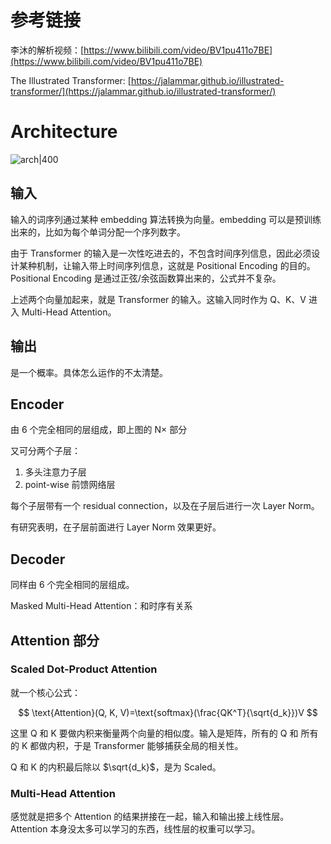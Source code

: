 # 参考链接

李沐的解析视频：[https://www.bilibili.com/video/BV1pu411o7BE](https://www.bilibili.com/video/BV1pu411o7BE)

The Illustrated Transformer: [https://jalammar.github.io/illustrated-transformer/](https://jalammar.github.io/illustrated-transformer/)
# Architecture

![arch|400](https://img.eslzzyl.eu.org/b9a7cc6937aba5382fda76310a1949e1.png)

## 输入

输入的词序列通过某种 embedding 算法转换为向量。embedding 可以是预训练出来的，比如为每个单词分配一个序列数字。

由于 Transformer 的输入是一次性吃进去的，不包含时间序列信息，因此必须设计某种机制，让输入带上时间序列信息，这就是 Positional Encoding 的目的。Positional Encoding 是通过正弦/余弦函数算出来的，公式并不复杂。

上述两个向量加起来，就是 Transformer 的输入。这输入同时作为 Q、K、V 进入 Multi-Head Attention。

## 输出

是一个概率。具体怎么运作的不太清楚。

## Encoder

由 6 个完全相同的层组成，即上图的 N$\times$ 部分

又可分两个子层：
1. 多头注意力子层
2. point-wise 前馈网络层

每个子层带有一个 residual connection，以及在子层后进行一次 Layer Norm。

有研究表明，在子层前面进行 Layer Norm 效果更好。

## Decoder

同样由 6 个完全相同的层组成。

Masked Multi-Head Attention：和时序有关系

## Attention 部分

### Scaled Dot-Product Attention

就一个核心公式：

$$
\text{Attention}(Q, K, V)=\text{softmax}(\frac{QK^T}{\sqrt{d_k}})V
$$

这里 Q 和 K 要做内积来衡量两个向量的相似度。输入是矩阵，所有的 Q 和 所有的 K 都做内积，于是 Transformer 能够捕获全局的相关性。

Q 和 K 的内积最后除以 $\sqrt{d_k}$，是为 Scaled。

### Multi-Head Attention

感觉就是把多个 Attention 的结果拼接在一起，输入和输出接上线性层。Attention 本身没太多可以学习的东西，线性层的权重可以学习。


